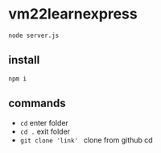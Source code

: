 # vm22learnexpress
 `node server.js`

## install
`npm i`

## commands
- `cd` enter folder
- `cd .` exit folder
- `git clone 'link' ` clone from github
cd
